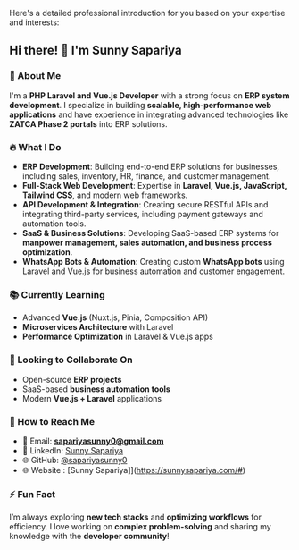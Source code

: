 Here's a detailed professional introduction for you based on your expertise and interests:  

## Hi there! 👋 I'm Sunny Sapariya  

### 🚀 About Me  
I'm a **PHP Laravel and Vue.js Developer** with a strong focus on **ERP system development**. I specialize in building **scalable, high-performance web applications** and have experience in integrating advanced technologies like **ZATCA Phase 2 portals** into ERP solutions.  

### 🔥 What I Do  
- **ERP Development**: Building end-to-end ERP solutions for businesses, including sales, inventory, HR, finance, and customer management.  
- **Full-Stack Web Development**: Expertise in **Laravel, Vue.js, JavaScript, Tailwind CSS**, and modern web frameworks.  
- **API Development & Integration**: Creating secure RESTful APIs and integrating third-party services, including payment gateways and automation tools.  
- **SaaS & Business Solutions**: Developing SaaS-based ERP systems for **manpower management, sales automation, and business process optimization**.  
- **WhatsApp Bots & Automation**: Creating custom **WhatsApp bots** using Laravel and Vue.js for business automation and customer engagement.  

### 📚 Currently Learning  
- Advanced **Vue.js** (Nuxt.js, Pinia, Composition API)  
- **Microservices Architecture** with Laravel  
- **Performance Optimization** in Laravel & Vue.js apps  

### 🤝 Looking to Collaborate On  
- Open-source **ERP projects**  
- SaaS-based **business automation tools**  
- Modern **Vue.js + Laravel** applications  

### 📩 How to Reach Me  
- 📧 Email: **sapariyasunny0@gmail.com**  
- 🔗 LinkedIn: [Sunny Sapariya](https://www.linkedin.com/in/sunny-sapariya-924a99329/)  
- 🌐 GitHub: [@sapariyasunny0](https://github.com/sapariyasunny0)
- 🌐 Website : [Sunny Sapariya]](https://sunnysapariya.com/#)

### ⚡ Fun Fact  
I’m always exploring **new tech stacks** and **optimizing workflows** for efficiency. I love working on **complex problem-solving** and sharing my knowledge with the **developer community**!  
